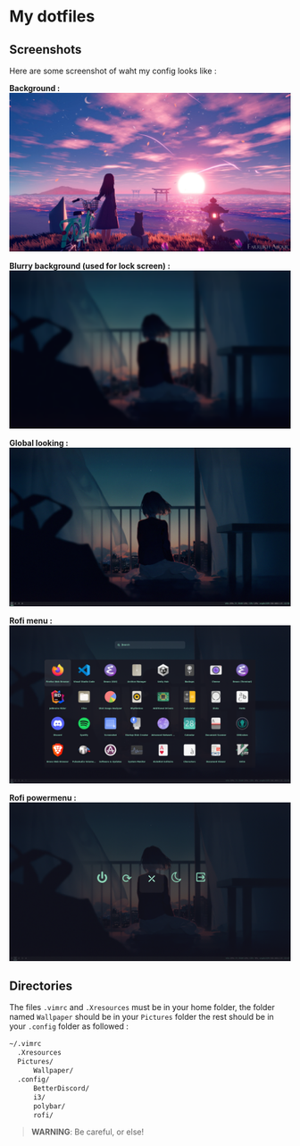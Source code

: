 My dotfiles
===

Screenshots
---
Here are some screenshot of waht my config looks like :

**Background :**
![Alt text](Wallpaper/bg.jpg?raw=true "Background")


**Blurry background (used for lock screen) :**
![Alt text](Wallpaper/bg_blurred_sized.png?raw=true "Blurry background")


**Global looking :**
![Alt text](screenshot/screenshot.png?raw=true "screenshot")


**Rofi menu :**
![Alt text](screenshot/rofi-menu-screenshot.png?raw=true "Rofi menu screenshot")


**Rofi powermenu :**
![Alt text](screenshot/rofi-powermenu-screenshot.png?raw=true "Rofi powermenu screenshot")


Directories
---
The files `.vimrc` and `.Xresources` must be in your home folder, the folder named `Wallpaper` should be in your `Pictures` folder the rest should be in your `.config` folder as followed :
```
~/.vimrc
  .Xresources
  Pictures/
      Wallpaper/
  .config/
      BetterDiscord/
      i3/
      polybar/
      rofi/
```
> **WARNING**: Be careful, or else!
